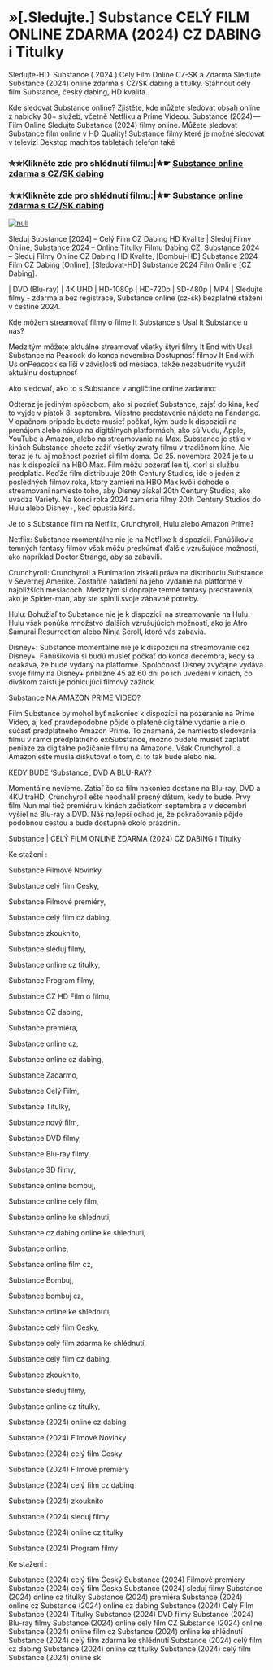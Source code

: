 # »[.Sledujte.] Substance CELÝ FILM ONLINE ZDARMA (2024) CZ DABING i Titulky
Sledujte-HD. Substance (.2024.) Cely Film Online CZ-SK a Zdarma
Sledujte Substance (2024) online zdarma s CZ/SK dabing a titulky. Stáhnout celý film Substance, český dabing, HD kvalita.

Kde sledovat Substance online? Zjistěte, kde můžete sledovat obsah online z nabídky 30+ služeb, včetně Netflixu a Prime Videou. Substance (2024) — Film Online Sledujte Substance (2024) filmy online. Můžete sledovat Substance film online v HD Quality! Substance filmy které je možné sledovat v televizi Dekstop machitos tabletách telefon také

### ✮✮Klikněte zde pro shlédnutí filmu:|✮☛ [Substance online zdarma s CZ/SK dabing](https://bit.ly/substance-cely-film-cz-sk)

### ✮✮Klikněte zde pro shlédnutí filmu:|✮☛ [Substance online zdarma s CZ/SK dabing](https://bit.ly/substance-cely-film-cz-sk)

[![null](https://static.wixstatic.com/media/855a25_043b5abeb4ae4d35ac003198e7fe56ed~mv2.gif)](https://bit.ly/substance-cely-film-cz-sk)

Sleduj Substance [2024] – Celý Film CZ Dabing HD Kvalite | Sleduj Filmy Online, Substance 2024 – Online Titulky Filmu Dabing CZ, Substance 2024 – Sleduj Filmy Online CZ Dabing HD Kvalite, [Bombuj-HD] Substance 2024 Film CZ Dabing [Online], [Sledovat-HD] Substance 2024 Film Online [CZ Dabing].

| DVD (Blu-ray) | 4K UHD | HD-1080p | HD-720p | SD-480p | MP4 | Sledujte filmy - zdarma a bez registrace, Substance online (cz-sk) bezplatné stažení v češtině 2024.

Kde môžem streamovať filmy o filme It Substance s Usal It Substance u nás?

Medzitým môžete aktuálne streamovať všetky štyri filmy It End with Usal Substance na Peacock do konca novembra Dostupnosť filmov It End with Us onPeacock sa líši v závislosti od mesiaca, takže nezabudnite využiť aktuálnu dostupnosť

Ako sledovať, ako to s Substance v angličtine online zadarmo:

Odteraz je jediným spôsobom, ako si pozrieť Substance, zájsť do kina, keď to vyjde v piatok 8. septembra. Miestne predstavenie nájdete na Fandango. V opačnom prípade budete musieť počkať, kým bude k dispozícii na prenájom alebo nákup na digitálnych platformách, ako sú Vudu, Apple, YouTube a Amazon, alebo na streamovanie na Max. Substance je stále v kinách Substance chcete zažiť všetky zvraty filmu v tradičnom kine. Ale teraz je tu aj možnosť pozrieť si film doma. Od 25. novembra 2024 je to u nás k dispozícii na HBO Max. Film môžu pozerať len tí, ktorí si službu predplatia. Keďže film distribuuje 20th Century Studios, ide o jeden z posledných filmov roka, ktorý zamieri na HBO Max kvôli dohode o streamovaní namiesto toho, aby Disney získal 20th Century Studios, ako uvádza Variety. Na konci roka 2024 zamieria filmy 20th Century Studios do Hulu alebo Disney+, keď opustia kiná.

Je to s Substance film na Netflix, Crunchyroll, Hulu alebo Amazon Prime?

Netflix: Substance momentálne nie je na Netflixe k dispozícii. Fanúšikovia temných fantasy filmov však môžu preskúmať ďalšie vzrušujúce možnosti, ako napríklad Doctor Strange, aby sa zabavili.

Crunchyroll: Crunchyroll a Funimation získali práva na distribúciu Substance v Severnej Amerike. Zostaňte naladení na jeho vydanie na platforme v najbližších mesiacoch. Medzitým si doprajte temné fantasy predstavenia, ako je Spider-man, aby ste splnili svoje zábavné potreby.

Hulu: Bohužiaľ to Substance nie je k dispozícii na streamovanie na Hulu. Hulu však ponúka množstvo ďalších vzrušujúcich možností, ako je Afro Samurai Resurrection alebo Ninja Scroll, ktoré vás zabavia.

Disney+: Substance momentálne nie je k dispozícii na streamovanie cez Disney+. Fanúšikovia si budú musieť počkať do konca decembra, kedy sa očakáva, že bude vydaný na platforme. Spoločnosť Disney zvyčajne vydáva svoje filmy na Disney+ približne 45 až 60 dní po ich uvedení v kinách, čo divákom zaisťuje pohlcujúci filmový zážitok.

Substance NA AMAZON PRIME VIDEO?

Film Substance by mohol byť nakoniec k dispozícii na pozeranie na Prime Video, aj keď pravdepodobne pôjde o platené digitálne vydanie a nie o súčasť predplatného Amazon Prime. To znamená, že namiesto sledovania filmu v rámci predplatného exiSubstance, možno budete musieť zaplatiť peniaze za digitálne požičanie filmu na Amazone. Však Crunchyroll. a Amazon ešte musia diskutovať o tom, či to tak bude alebo nie.

KEDY BUDE ‘Substance’, DVD A BLU-RAY?

Momentálne nevieme. Zatiaľ čo sa film nakoniec dostane na Blu-ray, DVD a 4KUltraHD, Crunchyroll ešte neodhalil presný dátum, kedy to bude. Prvý film Nun mal tiež premiéru v kinách začiatkom septembra a v decembri vyšiel na Blu-ray a DVD. Náš najlepší odhad je, že pokračovanie pôjde podobnou cestou a bude dostupné okolo prázdnin.

Substance | CELÝ FILM ONLINE ZDARMA (2024) CZ DABING i Titulky

Ke stažení :

Substance Filmové Novinky,

Substance celý film Cesky,

Substance Filmové premiéry,

Substance celý film cz dabing,

Substance zkouknito,

Substance sleduj filmy,

Substance online cz titulky,

Substance Program filmy,

Substance CZ HD Film o filmu,

Substance CZ dabing,

Substance premiéra,

Substance online cz,

Substance online cz dabing,

Substance Zadarmo,

Substance Celý Film,

Substance Titulky,

Substance nový film,

Substance DVD filmy,

Substance Blu-ray filmy,

Substance 3D filmy,

Substance online bombuj,

Substance online cely film,

Substance online ke shlednuti,

Substance cz dabing online ke shlednuti,

Substance online,

Substance online film cz,

Substance Bombuj,

Substance bombuj cz,

Substance online ke shlédnutí,

Substance celý film Cesky,

Substance celý film zdarma ke shlédnutí,

Substance celý film cz dabing,

Substance zkouknito,

Substance sleduj filmy,

Substance online cz titulky,

Substance (2024) online cz dabing

Substance (2024) Filmové Novinky

Substance (2024) celý film Cesky

Substance (2024) Filmové premiéry

Substance (2024) celý film cz dabing

Substance (2024) zkouknito

Substance (2024) sleduj filmy

Substance (2024) online cz titulky

Substance (2024) Program filmy

Ke stažení :

Substance (2024) celý film Český Substance (2024) Filmové premiéry Substance (2024) celý film Česka Substance (2024) sleduj filmy Substance (2024) online cz titulky Substance (2024) premiéra Substance (2024) online cz Substance (2024) online cz dabing Substance (2024) Celý Film Substance (2024) Titulky Substance (2024) DVD filmy Substance (2024) Blu-ray filmy Substance (2024) online cely film CZ Substance (2024) online Substance (2024) online film cz Substance (2024) online ke shlédnutí Substance (2024) celý film zdarma ke shlédnutí Substance (2024) celý film cz dabing Substance (2024) online cz titulky Substance (2024) celý film Substance (2024) online sk
